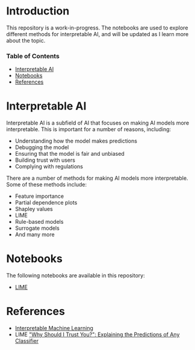 # Introduction
This repository is a work-in-progress. The notebooks are used to explore different methods for interpretable AI, and will be updated as I learn more about the topic.

### Table of Contents
- [Interpretable AI](#interpretable-ai)
- [Notebooks](#notebooks)
- [References](#references)

# Interpretable AI
Interpretable AI is a subfield of AI that focuses on making AI models more interpretable. This is important for a number of reasons, including:
- Understanding how the model makes predictions
- Debugging the model
- Ensuring that the model is fair and unbiased
- Building trust with users
- Complying with regulations

There are a number of methods for making AI models more interpretable. Some of these methods include:
- Feature importance
- Partial dependence plots
- Shapley values
- LIME
- Rule-based models
- Surrogate models
- And many more

# Notebooks
The following notebooks are available in this repository:
<!-- - [Feature Importance](feature_importance.ipynb)
- [Partial Dependence Plots](partial_dependence_plots.ipynb)
- [Shapley Values](shapley_values.ipynb) -->
- [LIME](LIME.ipynb)
<!-- - [Rule-based Models](rule_based_models.ipynb)
- [Surrogate Models](surrogate_models.ipynb) -->

# References
- [Interpretable Machine Learning](https://christophm.github.io/interpretable-ml-book/)
- LIME ["Why Should I Trust You?": Explaining the Predictions of Any Classifier](https://doi.org/10.48550/arXiv.1602.04938)
